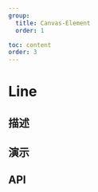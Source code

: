 ```yaml
---
group:
  title: Canvas-Element
  order: 1

toc: content
order: 3
---
```



# Line

## 描述

## 演示
  <code src="./lineDemo"></code>

## API